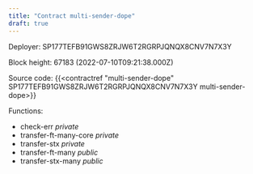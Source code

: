 ```yaml
---
title: "Contract multi-sender-dope"
draft: true
---
```

Deployer: SP177TEFB91GWS8ZRJW6T2RGRPJQNQX8CNV7N7X3Y


 



Block height: 67183 (2022-07-10T09:21:38.000Z)

Source code: {{<contractref "multi-sender-dope" SP177TEFB91GWS8ZRJW6T2RGRPJQNQX8CNV7N7X3Y multi-sender-dope>}}

Functions:

* check-err _private_
* transfer-ft-many-core _private_
* transfer-stx _private_
* transfer-ft-many _public_
* transfer-stx-many _public_
